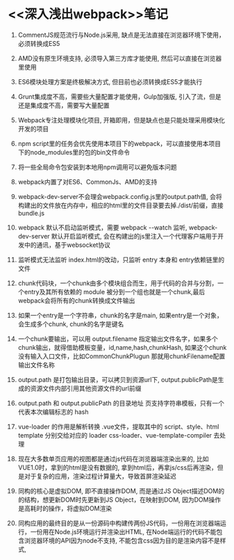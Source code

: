 # <<深入浅出webpack>>笔记

1. CommentJS规范流行与Node.js采用, 缺点是无法直接在浏览器环境下使用，必须转换成ES5

2. AMD没有原生环境支持, 必须导入第三方库才能使用, 然后可以直接在浏览器里使用

3. ES6模块处理方案是终极解决方式, 但目前也必须转换成ES5才能执行

4. Grunt集成度不高，需要些大量配置才能使用，Gulp加强版, 引入了流，但是还是集成度不高，需要写大量配置

5. Webpack专注处理模块化项目, 开箱即用，但是缺点也是只能处理采用模块化开发的项目

6. npm script里的任务会优先使用本项目下的webpack，可以直接使用本项目下的node_modules里的包的bin文件命令

7. 将一些全局命令包安装到本地用npm调用可以避免版本问题

7. webpack内置了对ES6、CommonJs、AMD的支持

8. webpack-dev-server不会理会webpack.config.js里的output.path值, 会将构建出的文件放在内存中，相应的html里的文件目录要去掉./dist/前缀，直接bundle.js

9. webpack 默认不启动监听模式，需要 webpack --watch 监听, webpack-dev-server 默认开启监听模式, 会在构建出的js里注入一个代理客户端用于开发中的通讯，基于websocket协议

10. 监听模式无法监听 index.html的改动，只监听 entry 本身和 entry依赖链里的文件

11. chunk代码块，一个chunk由多个模块组合而生，用于代码的合并与分割，一个entry及其所有依赖的 module 被分到一个组也就是一个chunk,最后webpack会将所有的chunk转换成文件输出

12. 如果一个entry是一个字符串，chunk的名字是main, 如果entry是一个对象，会生成多个chunk, chunk的名字是键名

13. 一个chunk要输出，可以用 output.filename 指定输出文件名字，如果多个chunk输出，就得借助模板变量，id,name,hash,chunkHash, 如果这个chunk没有输入入口文件，比如CommonChunkPlugun
    那就用chunkFilename配置输出文件名称

14. output.path 是打包输出目录，可以拷贝到资源url下, output.publicPath是生成的资源文件内部引用其他资源文件的url前缀

15. output.path 和 output.publicPath 的目录地址 页支持字符串模板，只有一个代表本次编辑标志的 hash

16. vue-loader 的作用是解析转换 .vue文件，提取其中的 script、style、html template 分别交给对应的 loader css-loader、vue-template-compiler 去处理

17. 现在大多数单页应用的视图都是通过js代码在浏览器端渲染出来的, 比如VUE1.0时，拿到的html是没有数据的, 拿到html后，再拿js/css后再渲染，但是对于复杂的应用，渲染过程计算量大，导致首屏渲染延迟

18. 同构的核心是虚拟DOM, 即不直接操作DOM, 而是通过JS Object描述DOM的的结构，想更新DOM时先更新到JS Object，在映射到DOM, 因为DOM操作是高耗时的操作，将虚拟DOM渲染

19. 同构应用的最终目的是从一份源码中构建传两份JS代码，一份用在浏览器端运行，一份用在Node.js环境运行并渲染出HTML, 在Node端运行的代码不能包含浏览器环境的API因为node不支持, 不能包含css因为目的是渲染内容不是样式,
